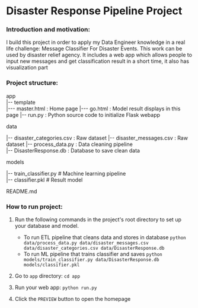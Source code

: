 # Disaster Response Pipeline Project

### Introduction and motivation:
I build this project in order to apply my Data Engineer knowledge in a real life challenge: Message Classifier For Disaster Events. This work can be used by disaster relief agency. It includes a web app which allows people to input new messages and get classification result in a short time, it also has visualization part

### Project structure:
app    
|-- template    
|--- master.html : Home page
|--- go.html : Model result displays in this page
|-- run.py : Python source code to initialize Flask webapp 


data    

|-- disaster_categories.csv : Raw dataset
|-- disaster_messages.csv : Raw dataset
|-- process_data.py : Data cleaning pipeline    
|-- DisasterResponse.db : Database to save clean data     


models   

|-- train_classifier.py # Machine learning pipeline     
|-- classifier.pkl # Result model     


README.md    

### How to run project:
1. Run the following commands in the project's root directory to set up your database and model.

    - To run ETL pipeline that cleans data and stores in database
        `python data/process_data.py data/disaster_messages.csv data/disaster_categories.csv data/DisasterResponse.db`
    - To run ML pipeline that trains classifier and saves
        `python models/train_classifier.py data/DisasterResponse.db models/classifier.pkl`

2. Go to `app` directory: `cd app`

3. Run your web app: `python run.py`

4. Click the `PREVIEW` button to open the homepage
